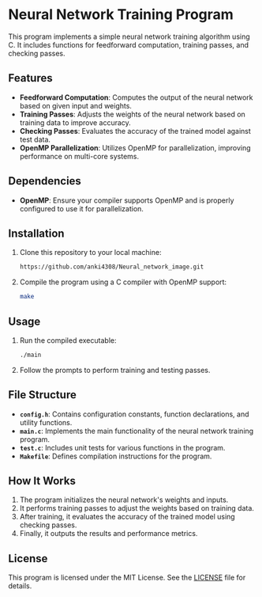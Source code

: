 # Neural Network Training Program

This program implements a simple neural network training algorithm using C. It includes functions for feedforward computation, training passes, and checking passes.

## Features

- **Feedforward Computation**: Computes the output of the neural network based on given input and weights.
- **Training Passes**: Adjusts the weights of the neural network based on training data to improve accuracy.
- **Checking Passes**: Evaluates the accuracy of the trained model against test data.
- **OpenMP Parallelization**: Utilizes OpenMP for parallelization, improving performance on multi-core systems.

## Dependencies

- **OpenMP**: Ensure your compiler supports OpenMP and is properly configured to use it for parallelization.

## Installation

1. Clone this repository to your local machine:

    ```bash
   https://github.com/anki4308/Neural_network_image.git
    ```

2. Compile the program using a C compiler with OpenMP support:

    ```bash
    make
    ```

## Usage

1. Run the compiled executable:

    ```bash
    ./main
    ```

2. Follow the prompts to perform training and testing passes.

## File Structure

- **`config.h`**: Contains configuration constants, function declarations, and utility functions.
- **`main.c`**: Implements the main functionality of the neural network training program.
- **`test.c`**: Includes unit tests for various functions in the program.
- **`Makefile`**: Defines compilation instructions for the program.

## How It Works

1. The program initializes the neural network's weights and inputs.
2. It performs training passes to adjust the weights based on training data.
3. After training, it evaluates the accuracy of the trained model using checking passes.
4. Finally, it outputs the results and performance metrics.



## License

This program is licensed under the MIT License. See the [LICENSE](LICENSE) file for details.
